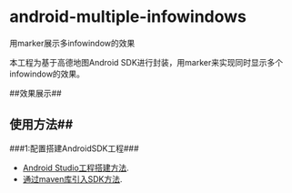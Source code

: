# android-multiple-infowindows
用marker展示多infowindow的效果

本工程为基于高德地图Android SDK进行封装，用marker来实现同时显示多个infowindow的效果。

##效果展示##


## 使用方法##
###1:配置搭建AndroidSDK工程###
- [Android Studio工程搭建方法](http://lbs.amap.com/api/android-sdk/guide/creat-project/android-studio-creat-project/#add-jars).
- [通过maven库引入SDK方法](http://lbsbbs.amap.com/forum.php?mod=viewthread&tid=18786).
